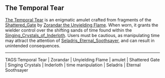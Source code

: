 ## The Temporal Tear

[The Temporal Tear](../Artifacts/Temporal_Tear.md) is an enigmatic amulet crafted from fragments of the [Shattered_Gate](../Places/Shattered_Gate.md) by [Zorandar the Unyielding Flame](../Gods/Zorandar_the_Unyielding_Flame.md). When worn, it grants the wielder control over the shifting sands of time found within the [Singing_Crystals_of_Inderloth](../Places/Singing_Crystals_of_Inderloth.md). Users must be cautious, as manipulating time may attract the attention of [Seladris_Eternal_Soothsayer](../Gods/Seladris_the_Eternal_Soothsayer.md), and can result in unintended consequences.


---

TAGS:Temporal Tear | Zorandar | Unyielding Flame | amulet | Shattered Gate | Singing Crystals | Inderloth | time manipulation | Seladris | Eternal Soothsayer
